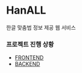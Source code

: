 # HanALL
한글 맞춤법 정보 제공 웹 서비스

### 프로젝트 진행 상황
- [FRONTEND](https://github.com/seohyun319/HanALL/projects/1)
- [BACKEND](https://github.com/seohyun319/HanALL/projects/2)

